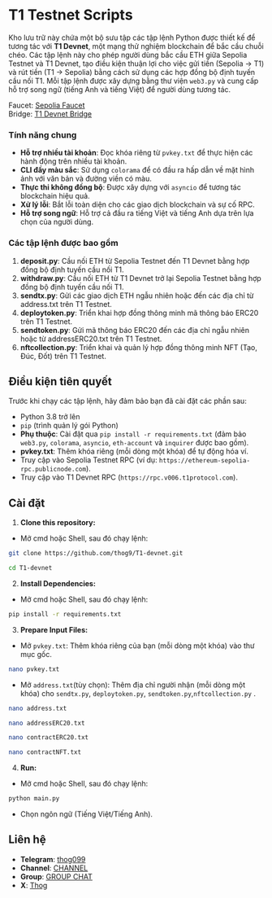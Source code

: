 # T1 Testnet Scripts

Kho lưu trữ này chứa một bộ sưu tập các tập lệnh Python được thiết kế để tương tác với **T1 Devnet**, một mạng thử nghiệm blockchain để bắc cầu chuỗi chéo. Các tập lệnh này cho phép người dùng bắc cầu ETH giữa Sepolia Testnet và T1 Devnet, tạo điều kiện thuận lợi cho việc gửi tiền (Sepolia → T1) và rút tiền (T1 → Sepolia) bằng cách sử dụng các hợp đồng bộ định tuyến cầu nối T1. Mỗi tập lệnh được xây dựng bằng thư viện `web3.py` và cung cấp hỗ trợ song ngữ (tiếng Anh và tiếng Việt) để người dùng tương tác.

Faucet: [Sepolia Faucet](https://sepoliafaucet.com/)  
Bridge: [T1 Devnet Bridge](https://devnet.t1protocol.com/bridge)

### Tính năng chung

- **Hỗ trợ nhiều tài khoản**: Đọc khóa riêng từ `pvkey.txt` để thực hiện các hành động trên nhiều tài khoản.
- **CLI đầy màu sắc**: Sử dụng `colorama` để có đầu ra hấp dẫn về mặt hình ảnh với văn bản và đường viền có màu.
- **Thực thi không đồng bộ**: Được xây dựng với `asyncio` để tương tác blockchain hiệu quả.
- **Xử lý lỗi**: Bắt lỗi toàn diện cho các giao dịch blockchain và sự cố RPC.
- **Hỗ trợ song ngữ**: Hỗ trợ cả đầu ra tiếng Việt và tiếng Anh dựa trên lựa chọn của người dùng.

### Các tập lệnh được bao gồm

1. **deposit.py**: Cầu nối ETH từ Sepolia Testnet đến T1 Devnet bằng hợp đồng bộ định tuyến cầu nối T1.
2. **withdraw.py**: Cầu nối ETH từ T1 Devnet trở lại Sepolia Testnet bằng hợp đồng bộ định tuyến cầu nối T1.
3. **sendtx.py**: Gửi các giao dịch ETH ngẫu nhiên hoặc đến các địa chỉ từ address.txt trên T1 Testnet.
4. **deploytoken.py**: Triển khai hợp đồng thông minh mã thông báo ERC20 trên T1 Testnet.
5. **sendtoken.py**: Gửi mã thông báo ERC20 đến các địa chỉ ngẫu nhiên hoặc từ addressERC20.txt trên T1 Testnet.
6. **nftcollection.py**: Triển khai và quản lý hợp đồng thông minh NFT (Tạo, Đúc, Đốt) trên T1 Testnet.

## Điều kiện tiên quyết

Trước khi chạy các tập lệnh, hãy đảm bảo bạn đã cài đặt các phần sau:

- Python 3.8 trở lên
- `pip` (trình quản lý gói Python)
- **Phụ thuộc**: Cài đặt qua `pip install -r requirements.txt` (đảm bảo `web3.py`, `colorama`, `asyncio`, `eth-account` và `inquirer` được bao gồm).
- **pvkey.txt**: Thêm khóa riêng (mỗi dòng một khóa) để tự động hóa ví.
- Truy cập vào Sepolia Testnet RPC (ví dụ: `https://ethereum-sepolia-rpc.publicnode.com`).
- Truy cập vào T1 Devnet RPC (`https://rpc.v006.t1protocol.com`).

## Cài đặt

1. **Clone this repository:**
- Mở cmd hoặc Shell, sau đó chạy lệnh:
```sh
git clone https://github.com/thog9/T1-devnet.git
```
```sh
cd T1-devnet
```
2. **Install Dependencies:**
- Mở cmd hoặc Shell, sau đó chạy lệnh:
```sh
pip install -r requirements.txt
```
3. **Prepare Input Files:**
- Mở `pvkey.txt`: Thêm khóa riêng của bạn (mỗi dòng một khóa) vào thư mục gốc.
```sh
nano pvkey.txt
```
- Mở `address.txt`(tùy chọn): Thêm địa chỉ người nhận (mỗi dòng một khóa) cho `sendtx.py`, `deploytoken.py`, `sendtoken.py`,`nftcollection.py` .
```sh
nano address.txt
```
```sh
nano addressERC20.txt
```
```sh
nano contractERC20.txt
```
```sh
nano contractNFT.txt
```
4. **Run:**
- Mở cmd hoặc Shell, sau đó chạy lệnh:
```sh
python main.py
```
- Chọn ngôn ngữ (Tiếng Việt/Tiếng Anh).

## Liên hệ

- **Telegram**: [thog099](https://t.me/thog099)
- **Channel**: [CHANNEL](https://t.me/thogairdrops)
- **Group**: [GROUP CHAT](https://t.me/thogchats)
- **X**: [Thog](https://x.com/thog099) 
